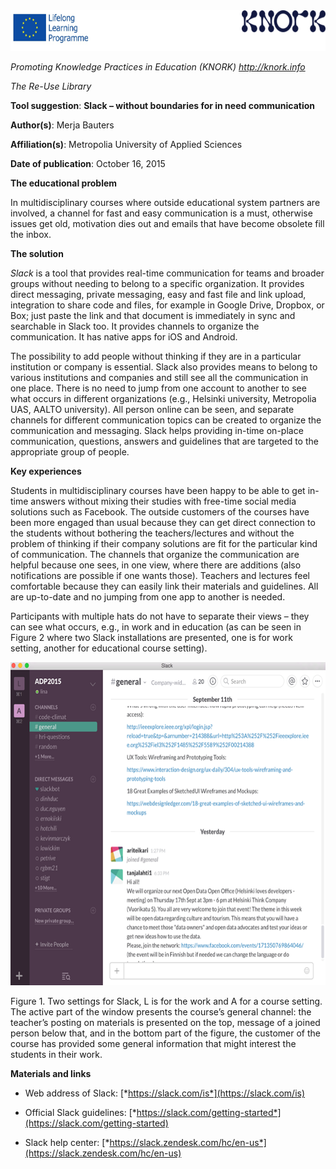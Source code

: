 <img src="images\430b38bf6daa7f9164b164b2ffd540b5a3afe2fd/media/image01.png" width="624" height="65" />

*Promoting Knowledge Practices in Education (KNORK) http://knork.info*

*The Re-Use Library*

**Tool suggestion**: **Slack – without boundaries for in need communication**

**Author(s)**: Merja Bauters

**Affiliation(s)**: Metropolia University of Applied Sciences

**Date of publication**: October 16, 2015

**The educational problem**

In multidisciplinary courses where outside educational system partners are involved, a channel for fast and easy communication is a must, otherwise issues get old, motivation dies out and emails that have become obsolete fill the inbox.

**The solution**

*Slack* is a tool that provides real-time communication for teams and broader groups without needing to belong to a specific organization. It provides direct messaging, private messaging, easy and fast file and link upload, integration to share code and files, for example in Google Drive, Dropbox, or Box; just paste the link and that document is immediately in sync and searchable in Slack too. It provides channels to organize the communication. It has native apps for iOS and Android.

The possibility to add people without thinking if they are in a particular institution or company is essential. Slack also provides means to belong to various institutions and companies and still see all the communication in one place. There is no need to jump from one account to another to see what occurs in different organizations (e.g., Helsinki university, Metropolia UAS, AALTO university). All person online can be seen, and separate channels for different communication topics can be created to organize the communication and messaging. Slack helps providing in-time on-place communication, questions, answers and guidelines that are targeted to the appropriate group of people.

**Key experiences**

Students in multidisciplinary courses have been happy to be able to get in-time answers without mixing their studies with free-time social media solutions such as Facebook. The outside customers of the courses have been more engaged than usual because they can get direct connection to the students without bothering the teachers/lectures and without the problem of thinking if their company solutions are fit for the particular kind of communication. The channels that organize the communication are helpful because one sees, in one view, where there are additions (also notifications are possible if one wants those). Teachers and lectures feel comfortable because they can easily link their materials and guidelines. All are up-to-date and no jumping from one app to another is needed.

Participants with multiple hats do not have to separate their views – they can see what occurs, e.g., in work and in education (as can be seen in Figure 2 where two Slack installations are presented, one is for work setting, another for educational course setting).

<img src="images\430b38bf6daa7f9164b164b2ffd540b5a3afe2fd/media/image03.png" width="624" height="517" />

Figure 1. Two settings for Slack, L is for the work and A for a course setting. The active part of the window presents the course’s general channel: the teacher’s posting on materials is presented on the top, message of a joined person below that, and in the bottom part of the figure, the customer of the course has provided some general information that might interest the students in their work.

**Materials and links**

-   Web address of Slack: [*https://slack.com/is*](https://slack.com/is)

-   Official Slack guidelines: [*https://slack.com/getting-started*](https://slack.com/getting-started)

-   Slack help center: [*https://slack.zendesk.com/hc/en-us*](https://slack.zendesk.com/hc/en-us)


